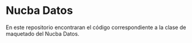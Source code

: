 
# Nucba Datos

En este repositorio encontraran el código correspondiente a la clase de maquetado del Nucba Datos.
